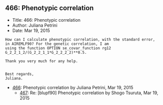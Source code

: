 ## 466: Phenotypic correlation

- Title: 466: Phenotypic correlation
- Author: Juliana Petrini
- Date: Mar 19, 2015
```
How can I calculate phenotypic correlation, with the standard error, in AIREMLF90? For the genetic correlation, I am
using the function OPTION se_covar_function rg12 G_2_2_1_2/(G_2_2_1_1*G_2_2_2_2)**0.5. 
 
Thank you very much for any help. 


Best regards,
Juliana. 
```

- [466](0466.md): Phenotypic correlation by Juliana Petrini, Mar 19, 2015
    - [467](0467.md): Re: [blupf90] Phenotypic correlation by Shogo Tsuruta, Mar 19, 2015
